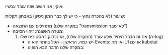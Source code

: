 אוקי, אני חושב שזה עובד עכשיו.

שיעור (לא בהכרח נחוץ - כי יש לך כבר המון ניסיון) באבחון תקלות:
- מתחילים עם התוצאה (במקרה שלנו "transmission לא עובד")
- מטרה ראשונה: זיהוי הסיבה:
  1. אם זה הדבר היחיד שלא עובד (המקרה שלנו), אז נבדוק בהסטוריה שלו (ה-log)
      - יש כמה, הראשון - הקל ביותר הוא ה-Events: או מה-UI או עם kubetui
      - במקרה שלנו הדבר הבא הופיע:
        > 
<!--stackedit_data:
eyJoaXN0b3J5IjpbLTY5NzM5Nzk3N119
-->